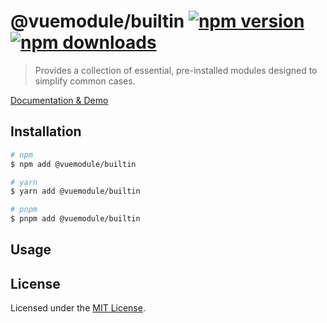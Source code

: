 # @vuemodule/builtin [![npm version](https://img.shields.io/npm/v/@vuemodule/builtin.svg)](https://npmjs.org/package/@vuemodule/builtin) [![npm downloads](https://img.shields.io/npm/dm/@vuemodule/builtin.svg)](https://npmjs.org/package/@vuemodule/builtin)

> Provides a collection of essential, pre-installed modules designed to simplify common cases.

[Documentation & Demo](https://vuemodule.org)

## Installation

```bash
# npm
$ npm add @vuemodule/builtin

# yarn
$ yarn add @vuemodule/builtin

# pnpm
$ pnpm add @vuemodule/builtin
```

## Usage

## License

Licensed under the [MIT License](./LICENSE).
